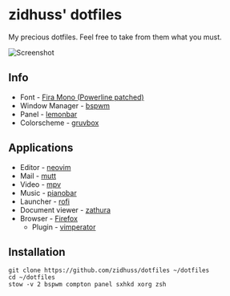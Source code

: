 # zidhuss' dotfiles
My precious dotfiles. Feel free to take from them what you must.

![Screenshot](./scrot.png)

## Info
*   Font - [Fira Mono (Powerline patched)](https://github.com/powerline/fonts)
*   Window Manager - [bspwm](https://github.com/baskerville/bspwm)
*   Panel - [lemonbar](https://github.com/LemonBoy/bar)
*   Colorscheme - [gruvbox](https://github.com/morhetz/gruvbox)

## Applications
*   Editor - [neovim](https://github.com/neovim/neovim)
*   Mail - [mutt](http://www.mutt.org/)
*   Video - [mpv](https://mpv.io/)
*   Music - [pianobar](https://github.com/PromyLOPh/pianobar)
*   Launcher - [rofi](https://github.com/DaveDavenport/rofi)
*   Document viewer - [zathura](https://github.com/pwmt/zathura)
*   Browser - [Firefox](https://www.mozilla.org/en-GB/firefox/new/)
    * Plugin - [vimperator](https://github.com/vimperator/vimperator-labs)

## Installation
```
git clone https://github.com/zidhuss/dotfiles ~/dotfiles
cd ~/dotfiles
stow -v 2 bspwm compton panel sxhkd xorg zsh
```
